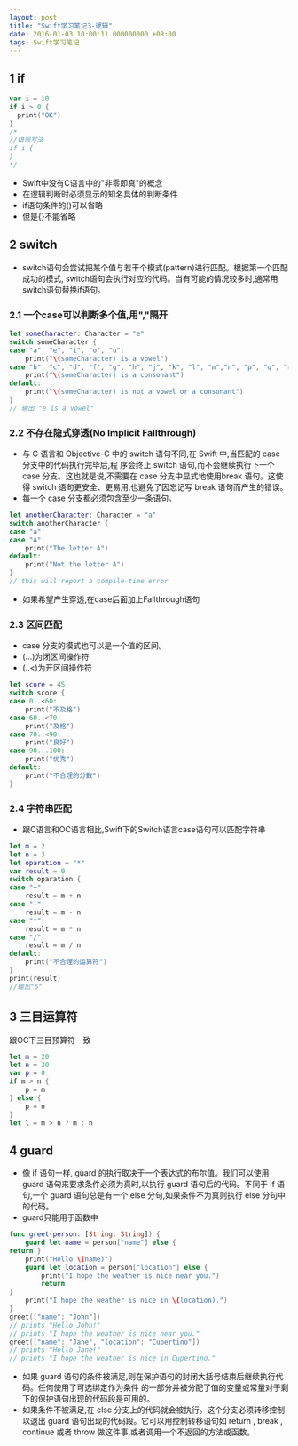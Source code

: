 ```yaml
---
layout: post
title: "Swift学习笔记3-逻辑"
date: 2016-01-03 10:00:11.000000000 +08:00
tags: Swift学习笔记
---
```


## 1 if
```swift
var i = 10
if i > 0 { 
  print("OK")
}
/*
//错误写法
if i {
}
*/
```
- Swift中没有C语言中的"非零即真"的概念
- 在逻辑判断时必须显示的知名具体的判断条件
- if语句条件的()可以省略
- 但是{}不能省略

## 2 switch
- switch语句会尝试把某个值与若干个模式(pattern)进行匹配。根据第一个匹配成功的模式, switch语句会执行对应的代码。当有可能的情况较多时,通常用switch语句替换if语句。

### 2.1 一个case可以判断多个值,用","隔开
```swift
let someCharacter: Character = "e"
switch someCharacter {
case "a", "e", "i", "o", "u": 
    print("\(someCharacter) is a vowel")
case "b", "c", "d", "f", "g", "h", "j", "k", "l", "m","n", "p", "q", "r", "s", "t", "v", "w", "x", "y", "z": 
    print("\(someCharacter) is a consonant")
default: 
    print("\(someCharacter) is not a vowel or a consonant")
}
// 输出 "e is a vowel"
```

### 2.2 不存在隐式穿透(No Implicit Fallthrough)
- 与 C 语言和 Objective-C 中的 switch 语句不同,在 Swift 中,当匹配的 case 分支中的代码执行完毕后,程 序会终止 switch 语句,而不会继续执行下一个 case 分支。这也就是说,不需要在 case 分支中显式地使用break 语句。这使得 switch 语句更安全、更易用,也避免了因忘记写 break 语句而产生的错误。
- 每一个 case 分支都必须包含至少一条语句。
```swift
let anotherCharacter: Character = "a"
switch anotherCharacter {
case "a":
case "A":
    print("The letter A")
default: 
    print("Not the letter A")
}  
// this will report a compile-time error
```
- 如果希望产生穿透,在case后面加上Fallthrough语句

### 2.3 区间匹配
- case 分支的模式也可以是一个值的区间。
- (...)为闭区间操作符
- (..<)为开区间操作符
```swift
let score = 45
switch score {
case 0..<60: 
    print("不及格")
case 60..<70: 
    print("及格")
case 70..<90: 
    print("良好")
case 90...100: 
    print("优秀")
default: 
    print("不合理的分数")
}
```
### 2.4 字符串匹配
- 跟C语言和OC语言相比,Swift下的Switch语言case语句可以匹配字符串
```swift
let m = 2
let n = 3
let oparation = "*"
var result = 0
switch oparation { 
case "+": 
    result = m + n 
case "-": 
    result = m - n 
case "*": 
    result = m * n 
case "/": 
    result = m / n
default: 
    print("不合理的运算符")
}
print(result)
//输出"6"
```

## 3 三目运算符
跟OC下三目预算符一致
```swift
let m = 20
let n = 30
var p = 0
if m > n { 
    p = m
} else { 
    p = n
}
let l = m > n ? m : n
```
## 4 guard
- 像 if 语句一样, guard 的执行取决于一个表达式的布尔值。我们可以使用 guard 语句来要求条件必须为真时,以执行 guard 语句后的代码。不同于 if 语句,一个 guard 语句总是有一个 else 分句,如果条件不为真则执行 else 分句中的代码。
- guard只能用于函数中
```swift
func greet(person: [String: String]) { 
    guard let name = person["name"] else {
return } 
    print("Hello \(name)") 
    guard let location = person["location"] else { 
        print("I hope the weather is nice near you.") 
        return
} 
    print("I hope the weather is nice in \(location).")
}
greet(["name": "John"])
// prints "Hello John!"
// prints "I hope the weather is nice near you."
greet(["name": "Jane", "location": "Cupertino"])
// prints "Hello Jane!"
// prints "I hope the weather is nice in Cupertino."
```
- 如果 guard 语句的条件被满足,则在保护语句的封闭大括号结束后继续执行代码。任何使用了可选绑定作为条件 的一部分并被分配了值的变量或常量对于剩下的保护语句出现的代码段是可用的。
- 如果条件不被满足,在 else 分支上的代码就会被执行。这个分支必须转移控制以退出 guard 语句出现的代码段。它可以用控制转移语句如 return , break , continue 或者 throw 做这件事,或者调用一个不返回的方法或函数。

